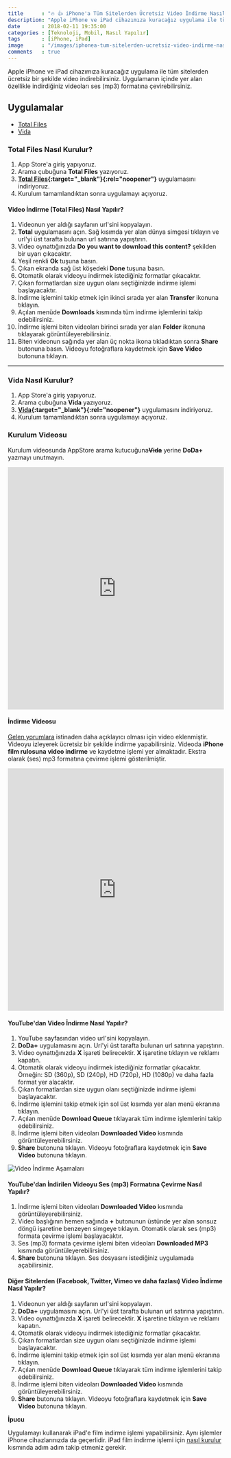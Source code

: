 ```yaml
---
title      : "🔥 👍 iPhone'a Tüm Sitelerden Ücretsiz Video İndirme Nasıl Yapılır?"
description: "Apple iPhone ve iPad cihazımıza kuracağız uygulama ile tüm sitelerden ücretsiz bir şekilde video indirebilirsiniz. Uygulamanın içinde yer alan özellikle indirdiğiniz videoları ses (mp3) formatına çevirebilirsiniz."
date       : 2018-02-11 19:35:00
categories : [Teknoloji, Mobil, Nasıl Yapılır]
tags       : [iPhone, iPad]
image      : "/images/iphonea-tum-sitelerden-ucretsiz-video-indirme-nasil-yapilir.png"
comments   : true
---
```


Apple iPhone ve iPad cihazımıza kuracağız uygulama ile tüm sitelerden ücretsiz bir şekilde video indirebilirsiniz. Uygulamanın içinde yer alan özellikle indirdiğiniz videoları ses (mp3) formatına çevirebilirsiniz.

## Uygulamalar
- [Total Files](#user-content-total-files-nasıl-kurulur)
- [Vida](#user-content-vida-nasıl-kurulur)

### Total Files Nasıl Kurulur?

1. App Store'a giriş yapıyoruz.
2. Arama çubuğuna **Total Files** yazıyoruz.
3. **[Total Files](https://itunes.apple.com/tr/app/total-files/id557285579){:target="_blank"}{:rel="noopener"}** uygulamasını indiriyoruz.
4. Kurulum tamamlandıktan sonra uygulamayı açıyoruz.

#### Video İndirme (Total Files) Nasıl Yapılır?

1. Videonun yer aldığı sayfanın url'sini kopyalayın.
2. **Total** uygulamasını açın. Sağ kısımda yer alan dünya simgesi tıklayın ve url'yi üst tarafta bulunan url satırına yapıştırın.
3. Video oynattığınızda **Do you want to download this content?** şekilden bir uyarı çıkacaktır. 
4. Yeşil renkli **Ok** tuşuna basın.
5. Çıkan ekranda sağ üst köşedeki **Done** tuşuna basın.
6. Otomatik olarak videoyu indirmek istediğiniz formatlar çıkacaktır.
7. Çıkan formatlardan size uygun olanı seçtiğinizde indirme işlemi başlayacaktır.
8. İndirme işlemini takip etmek için ikinci sırada yer alan **Transfer** ikonuna tıklayın.
9. Açılan menüde **Downloads** kısmında tüm indirme işlemlerini takip edebilirsiniz.
10. İndirme işlemi biten videoları birinci sırada yer alan **Folder** ikonuna tıklayarak görüntüleyerebilirsiniz.
11. Biten videonun sağında yer alan üç nokta ikona tıkladıktan sonra **Share** butonuna basın. Videoyu fotoğraflara kaydetmek için **Save Video** butonuna tıklayın.

---

### Vida Nasıl Kurulur?

1. App Store'a giriş yapıyoruz.
2. Arama çubuğuna **Vida** yazıyoruz.
3. **[Vida](https://itunes.apple.com/tr/app/total-files/id1378071560){:target="_blank"}{:rel="noopener"}** uygulamasını indiriyoruz.
4. Kurulum tamamlandıktan sonra uygulamayı açıyoruz.

### Kurulum Videosu 

Kurulum videosunda AppStore arama kutucuğuna~~**Vida**~~ yerine **DoDa+** yazmayı unutmayın.

<iframe allowFullScreen frameborder="0" height="564" mozallowfullscreen src="https://player.vimeo.com/video/255265889" webkitAllowFullScreen width="100%"></iframe>

#### İndirme Videosu

[Gelen yorumlara](https://ahmetcadirci.com.tr/2018/iphone-cihaza-tum-sitelerden-ucretsiz-video-indirme-nasil-yapilir/#comment-3931533922) istinaden daha açıklayıcı olması için video eklenmiştir. Videoyu izleyerek ücretsiz bir şekilde indirme yapabilirsiniz. Videoda **iPhone film rulosuna video indirme** ve kaydetme işlemi yer almaktadır. Ekstra olarak (ses) mp3 formatına çevirme işlemi gösterilmiştir.

<iframe allowFullScreen frameborder="0" height="564" mozallowfullscreen src="https://player.vimeo.com/video/273730466" webkitAllowFullScreen width="100%"></iframe>

#### YouTube'dan Video İndirme Nasıl Yapılır?

1. YouTube sayfasından video url'sini kopyalayın.
2. **DoDa+** uygulamasını açın. Url'yi üst tarafta bulunan url satırına yapıştırın.
3. Video oynattığınızda **X** işareti belirecektir. **X** işaretine tıklayın ve reklamı kapatın.
4. Otomatik olarak videoyu indirmek istediğiniz formatlar çıkacaktır. Örneğin: SD (360p), SD (240p), HD (720p), HD (1080p) ve daha fazla format yer alacaktır.
5. Çıkan formatlardan size uygun olanı seçtiğinizde indirme işlemi başlayacaktır.
6. İndirme işlemini takip etmek için sol üst kısımda yer alan menü ekranına tıklayın.
7. Açılan menüde **Download Queue** tıklayarak tüm indirme işlemlerini takip edebilirsiniz.
8. İndirme işlemi biten videoları **Downloaded Video** kısmında görüntüleyerebilirsiniz. 
9. **Share** butonuna tıklayın. Videoyu fotoğraflara kaydetmek için **Save Video** butonuna tıklayın.

![Video İndirme Aşamaları](https://ahmetcadirci.com.tr/images/galeri/iphonea-tum-sitelerden-ucretsiz-video-indirme-nasil-yapilir.png "Video İndirme Aşamaları")

#### YouTube'dan İndirilen Videoyu Ses (mp3) Formatına Çevirme Nasıl Yapılır?

1. İndirme işlemi biten videoları **Downloaded Video** kısmında görüntüleyerebilirsiniz.
2. Video başlığının hemen sağında **+** butonunun üstünde yer alan sonsuz döngü işaretine benzeyen simgeye tıklayın. Otomatik olarak  ses (mp3) formata çevirme işlemi başlayacaktır.
3. Ses (mp3) formata çevirme işlemi biten videoları **Downloaded MP3** kısmında görüntüleyerebilirsiniz. 
9. **Share** butonuna tıklayın. Ses dosyasını istediğiniz uygulamada açabilirsiniz.

#### Diğer Sitelerden (Facebook, Twitter, Vimeo ve daha fazlası) Video İndirme Nasıl Yapılır?

1. Videonun yer aldığı sayfanın url'sini kopyalayın.
2. **DoDa+** uygulamasını açın. Url'yi üst tarafta bulunan url satırına yapıştırın.
3. Video oynattığınızda **X** işareti belirecektir. **X** işaretine tıklayın ve reklamı kapatın.
4. Otomatik olarak videoyu indirmek istediğiniz formatlar çıkacaktır.
5. Çıkan formatlardan size uygun olanı seçtiğinizde indirme işlemi başlayacaktır.
6. İndirme işlemini takip etmek için sol üst kısımda yer alan menü ekranına tıklayın.
7. Açılan menüde **Download Queue** tıklayarak tüm indirme işlemlerini takip edebilirsiniz.
8. İndirme işlemi biten videoları **Downloaded Video** kısmında görüntüleyerebilirsiniz. 
9. **Share** butonuna tıklayın. Videoyu fotoğraflara kaydetmek için **Save Video** butonuna tıklayın.


**İpucu**

Uygulamayı kullanarak iPad'e film indirme işlemi yapabilirsiniz. Aynı işlemler iPhone cihazlarınızda da geçerlidir. iPad film indirme işlemi için <a href="#nasıl-kurulur">nasıl kurulur</a> kısmında adım adım takip etmeniz gerekir.
